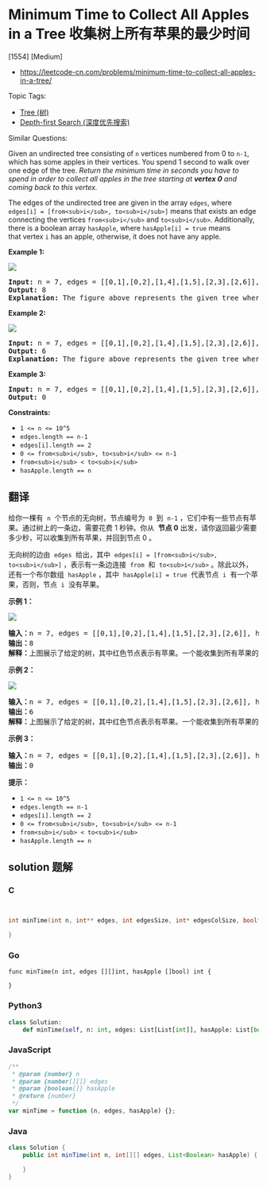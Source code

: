 # Minimum Time to Collect All Apples in a Tree 收集树上所有苹果的最少时间

[1554] [Medium]

- https://leetcode-cn.com/problems/minimum-time-to-collect-all-apples-in-a-tree/

Topic Tags:

- [Tree (树)](https://leetcode-cn.com/tag/tree/)
- [Depth-first Search (深度优先搜索)](https://leetcode-cn.com/tag/depth-first-search/)

Similar Questions:

Given an undirected tree consisting of `n` vertices numbered from 0 to `n-1`, which has some apples in their vertices. You spend 1 second to walk over one edge of the tree. *Return the minimum time in seconds you have to spend in order to collect all apples in the tree starting at **vertex 0** and coming back to this vertex.*

The edges of the undirected tree are given in the array `edges`, where `edges[i] = [from<sub>i</sub>, to<sub>i</sub>]` means that exists an edge connecting the vertices `from<sub>i</sub>` and `to<sub>i</sub>`. Additionally, there is a boolean array `hasApple`, where `hasApple[i] = true` means that vertex `i` has an apple, otherwise, it does not have any apple.

**Example 1:**

**![](https://assets.leetcode.com/uploads/2020/04/23/min_time_collect_apple_1.png)**

<pre><strong>Input:</strong> n = 7, edges = [[0,1],[0,2],[1,4],[1,5],[2,3],[2,6]], hasApple = [false,false,true,false,true,true,false]
<strong>Output:</strong> 8 
<strong>Explanation:</strong> The figure above represents the given tree where red vertices have an apple. One optimal path to collect all apples is shown by the green arrows.  
</pre>

**Example 2:**

**![](https://assets.leetcode.com/uploads/2020/04/23/min_time_collect_apple_2.png)**

<pre><strong>Input:</strong> n = 7, edges = [[0,1],[0,2],[1,4],[1,5],[2,3],[2,6]], hasApple = [false,false,true,false,false,true,false]
<strong>Output:</strong> 6
<strong>Explanation:</strong> The figure above represents the given tree where red vertices have an apple. One optimal path to collect all apples is shown by the green arrows.  
</pre>

**Example 3:**

<pre><strong>Input:</strong> n = 7, edges = [[0,1],[0,2],[1,4],[1,5],[2,3],[2,6]], hasApple = [false,false,false,false,false,false,false]
<strong>Output:</strong> 0
</pre>

**Constraints:**

- `1 <= n <= 10^5`
- `edges.length == n-1`
- `edges[i].length == 2`
- `0 <= from<sub>i</sub>, to<sub>i</sub> <= n-1`
- `from<sub>i</sub> < to<sub>i</sub>`
- `hasApple.length == n`

## 翻译

给你一棵有  `n`  个节点的无向树，节点编号为  `0`  到  `n-1` ，它们中有一些节点有苹果。通过树上的一条边，需要花费 1 秒钟。你从  **节点 0** 出发，请你返回最少需要多少秒，可以收集到所有苹果，并回到节点 0 。

无向树的边由  `edges`  给出，其中  `edges[i] = [from<sub>i</sub>, to<sub>i</sub>]` ，表示有一条边连接  `from`  和  `to<sub>i</sub>` 。除此以外，还有一个布尔数组  `hasApple` ，其中  `hasApple[i] = true`  代表节点  `i`  有一个苹果，否则，节点  `i`  没有苹果。

**示例 1：**

**![](https://assets.leetcode-cn.com/aliyun-lc-upload/uploads/2020/05/10/min_time_collect_apple_1.png)**

<pre><strong>输入：</strong>n = 7, edges = [[0,1],[0,2],[1,4],[1,5],[2,3],[2,6]], hasApple = [false,false,true,false,true,true,false]
<strong>输出：</strong>8 
<strong>解释：</strong>上图展示了给定的树，其中红色节点表示有苹果。一个能收集到所有苹果的最优方案由绿色箭头表示。
</pre>

**示例 2：**

**![](https://assets.leetcode-cn.com/aliyun-lc-upload/uploads/2020/05/10/min_time_collect_apple_2.png)**

<pre><strong>输入：</strong>n = 7, edges = [[0,1],[0,2],[1,4],[1,5],[2,3],[2,6]], hasApple = [false,false,true,false,false,true,false]
<strong>输出：</strong>6
<strong>解释：</strong>上图展示了给定的树，其中红色节点表示有苹果。一个能收集到所有苹果的最优方案由绿色箭头表示。
</pre>

**示例 3：**

<pre><strong>输入：</strong>n = 7, edges = [[0,1],[0,2],[1,4],[1,5],[2,3],[2,6]], hasApple = [false,false,false,false,false,false,false]
<strong>输出：</strong>0
</pre>

**提示：**

- `1 <= n <= 10^5`
- `edges.length == n-1`
- `edges[i].length == 2`
- `0 <= from<sub>i</sub>, to<sub>i</sub> <= n-1`
- `from<sub>i</sub> < to<sub>i</sub>`
- `hasApple.length == n`

## solution 题解

### C

```c


int minTime(int n, int** edges, int edgesSize, int* edgesColSize, bool* hasApple, int hasAppleSize){

}
```

### Go

```golang
func minTime(n int, edges [][]int, hasApple []bool) int {

}
```

### Python3

```python
class Solution:
    def minTime(self, n: int, edges: List[List[int]], hasApple: List[bool]) -> int:
```

### JavaScript

```javascript
/**
 * @param {number} n
 * @param {number[][]} edges
 * @param {boolean[]} hasApple
 * @return {number}
 */
var minTime = function (n, edges, hasApple) {};
```

### Java

```java
class Solution {
    public int minTime(int n, int[][] edges, List<Boolean> hasApple) {

    }
}
```
